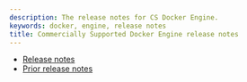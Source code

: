 ```yaml
---
description: The release notes for CS Docker Engine.
keywords: docker, engine, release notes
title: Commercially Supported Docker Engine release notes
---
```


* [Release notes](release-notes.md)
* [Prior release notes](prior-release-notes.md)
